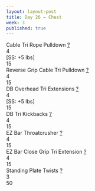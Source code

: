 ```yaml
---
layout: layout-post
title: Day 26 — Chest
week: 3
published: true
---
```


<div class="ex_list">

  <div class="ex">
    <div class="name">
      Cable Tri Rope Pulldown
      <a href="https://www.youtube.com/watch?v=kiuVA0gs3EI" target="_blank">?</a>
    </div>
    <div class="set">4 <br/>[SS: +5 lbs]</div>
    <div class="rep">15</div>
  </div>

  <div class="ex">
    <div class="name">
      Reverse Grip Cable Tri Pulldown
      <a href="https://www.youtube.com/watch?v=2668NKYmls4" target="_blank">?</a>
    </div>
    <div class="set">4</div>
    <div class="rep">15</div>
  </div>

  <div class="ex">
    <div class="name">
      DB Overhead Tri Extensions
      <a href="https://www.youtube.com/watch?v=-Vyt2QdsR7E" target="_blank">?</a>
    </div>
    <div class="set">4 <br/>[SS: +5 lbs]</div>
    <div class="rep">15</div>
  </div>

  <div class="ex">
    <div class="name">
      DB Tri Kickbacks 
      <a href="https://www.youtube.com/watch?v=6SS6K3lAwZ8" target="_blank">?</a>
    </div>
    <div class="set">4</div>
    <div class="rep">15</div>
  </div>

  <div class="ex">
    <div class="name">
      EZ Bar Throatcrusher
      <a href="https://www.youtube.com/watch?v=JY648xqtR7o" target="_blank">?</a>
    </div>
    <div class="set">4 <br/></div>
    <div class="rep">15</div>
  </div>

  <div class="ex">
    <div class="name">
      EZ Bar Close Grip Tri Extension 
      <a href="https://www.youtube.com/watch?v=hOwZLq1VSRg" target="_blank">?</a>
    </div>
    <div class="set">4</div>
    <div class="rep">15</div>
  </div>

  <div class="ex">
    <div class="name">
      Standing Plate Twists
      <a href="https://www.youtube.com/watch?v=xNySAH5fKas" target="_blank">?</a>
    </div>
    <div class="set">3</div>
    <div class="rep">50</div>
  </div>

</div>



